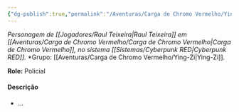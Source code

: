 ```yaml
---
{"dg-publish":true,"permalink":"/Aventuras/Carga de Chromo Vermelho/Ying-Zi/","noteIcon":"","created":"2025-10-13T17:42:10.699-03:00"}
---
```


*Personagem de [[Jogadores/Raul Teixeira\|Raul Teixeira]] em [[Aventuras/Carga de Chromo Vermelho/Carga de Chromo Vermelho\|Carga de Chromo Vermelho]], no sistema [[Sistemas/Cyberpunk RED\|Cyberpunk RED]].*
*Grupo:  [[Aventuras/Carga de Chromo Vermelho/Ying-Zi\|Ying-Zi]].

**Role:** Policial
#### Descrição
- ...